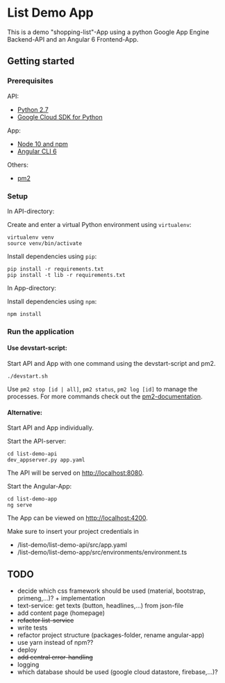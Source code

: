 # List Demo App

This is a demo "shopping-list"-App using a python Google App Engine Backend-API and an Angular 6 Frontend-App.

## Getting started

### Prerequisites

API:
 - [Python 2.7](https://docs.python.org/2.7/) 
 - [Google Cloud SDK for Python](https://cloud.google.com/appengine/docs/standard/python/download)
 
App:
 - [Node 10 and npm](https://nodejs.org/en/)
 - [Angular CLI 6](https://cli.angular.io)
 
Others:
 - [pm2](https://pm2.io/doc/en/runtime/quick-start/)
 
### Setup

In API-directory:

Create and enter a virtual Python environment using ```virtualenv```:
```
virtualenv venv
source venv/bin/activate
```

Install dependencies using ```pip```:
```
pip install -r requirements.txt
pip install -t lib -r requirements.txt
```

In App-directory:

Install dependencies using ```npm```:
```
npm install
```

### Run the application

#### Use devstart-script:
Start API and App with one command using the devstart-script and pm2.
```
./devstart.sh
```
Use ```pm2 stop [id | all]```, ```pm2 status```, ```pm2 log [id]``` to manage the processes. For more commands check out the [pm2-documentation](https://pm2.io/doc/en/runtime/quick-start/).

#### Alternative:
Start API and App individually.

Start the API-server:
```
cd list-demo-api
dev_appserver.py app.yaml
```
The API will be served on [http://localhost:8080](http://localhost:8080).

Start the Angular-App:
```
cd list-demo-app
ng serve
```
The App can be viewed on [http://localhost:4200](http://localhost:4200).

Make sure to insert your project credentials in
 - /list-demo/list-demo-api/src/app.yaml
 - /list-demo/list-demo-app/src/environments/environment.ts
 
 ## TODO
 - decide which css framework should be used (material, bootstrap, primeng,...)? + implementation
 - text-service: get texts (button, headlines,...) from json-file
 - add content page (homepage)
 - ~~refactor list-service~~
 - write tests
 - refactor project structure (packages-folder, rename angular-app)
 - use yarn instead of npm??
 - deploy
 - ~~add central error-handling~~
 - logging
 - which database should be used (google cloud datastore, firebase,...)?